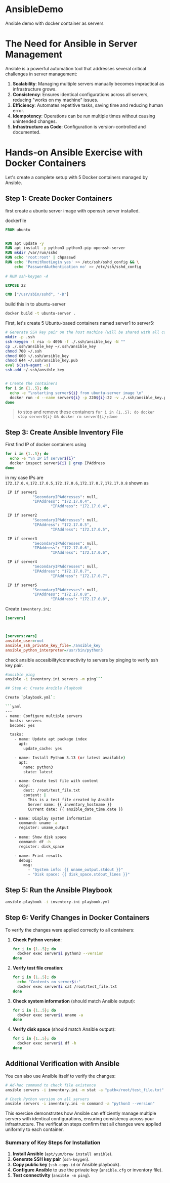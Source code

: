 # AnsibleDemo
Ansible demo with docker container as servers

# The Need for Ansible in Server Management

Ansible is a powerful automation tool that addresses several critical challenges in server management:

1. **Scalability**: Managing multiple servers manually becomes impractical as infrastructure grows.
2. **Consistency**: Ensures identical configurations across all servers, reducing "works on my machine" issues.
3. **Efficiency**: Automates repetitive tasks, saving time and reducing human error.
4. **Idempotency**: Operations can be run multiple times without causing unintended changes.
5. **Infrastructure as Code**: Configuration is version-controlled and documented.

# Hands-on Ansible Exercise with Docker Containers

Let's create a complete setup with 5 Docker containers managed by Ansible.




## Step 1: Create Docker Containers

first create a ubuntu server image with openssh server installed.

dockerfile
```dockerfile
FROM ubuntu


RUN apt update -y
RUN apt install -y python3 python3-pip openssh-server
RUN mkdir /var/run/sshd
RUN echo 'root:root' | chpasswd
RUN echo 'PermitRootLogin yes' >> /etc/ssh/sshd_config && \
    echo 'PasswordAuthentication no' >> /etc/ssh/sshd_config
    
# RUN ssh-keygen -A

EXPOSE 22

CMD ["/usr/sbin/sshd", "-D"]
```

build this in to ubuntu-server
```bash
docker build -t ubuntu-server .
```

First, let's create 5 Ubuntu-based containers named server1 to server5:

```bash
# Generate SSH key pair on the host machine (will be shared with all containers)
mkdir -p .ssh
ssh-keygen -t rsa -b 4096 -f ./.ssh/ansible_key -N ""
cp ./.ssh/ansible_key ~/.ssh/ansible_key
chmod 700 ~/.ssh
chmod 600 ~/.ssh/ansible_key
chmod 644 ~/.ssh/ansible_key.pub
eval $(ssh-agent -s)
ssh-add ~/.ssh/ansible_key


# Create the containers
for i in {1..5}; do
  echo -e "\nstarting server${i} from ubuntu-server image \n"
  docker run -d --name server${i} -p 220${i}:22 -v ./.ssh/ansible_key.pub:/root/.ssh/authorized_keys -v ./.ssh/ansible_key:/root/.ssh/id_rsa ubuntu-server sleep infinity
done
```

> to stop and remove these containers `for i in {1..5}; do docker stop server${i} && docker rm server${i};done`
## Step 3: Create Ansible Inventory File

First find IP of docker containers using

```bash
for i in {1..5}; do
  echo -e "\n IP if server${i}"
  docker inspect server${i} | grep IPAddress
done
```


in my case IPs are `172.17.0.4,172.17.0.5,172.17.0.6,172.17.0.7,172.17.0.8`
shown as

```bash
 IP if server1
            "SecondaryIPAddresses": null,
            "IPAddress": "172.17.0.4",
                    "IPAddress": "172.17.0.4",

 IP if server2
            "SecondaryIPAddresses": null,
            "IPAddress": "172.17.0.5",
                    "IPAddress": "172.17.0.5",

 IP if server3
            "SecondaryIPAddresses": null,
            "IPAddress": "172.17.0.6",
                    "IPAddress": "172.17.0.6",

 IP if server4
            "SecondaryIPAddresses": null,
            "IPAddress": "172.17.0.7",
                    "IPAddress": "172.17.0.7",

 IP if server5
            "SecondaryIPAddresses": null,
            "IPAddress": "172.17.0.8",
                    "IPAddress": "172.17.0.8",
```



Create `inventory.ini`:

```ini
[servers]



[servers:vars]
ansible_user=root
ansible_ssh_private_key_file=./ansible_key
ansible_python_interpreter=/usr/bin/python3
```

check ansible accesibility/connectivity to servers by pinging to verify ssh key pair.

```bash
#ansible ping
ansible -i inventory.ini servers -m ping```

## Step 4: Create Ansible Playbook

Create `playbook.yml`:

```yaml
---
- name: Configure multiple servers
  hosts: servers
  become: yes

  tasks:
    - name: Update apt package index
      apt:
        update_cache: yes

    - name: Install Python 3.13 (or latest available)
      apt:
        name: python3
        state: latest

    - name: Create test file with content
      copy:
        dest: /root/test_file.txt
        content: |
          This is a test file created by Ansible
          Server name: {{ inventory_hostname }}
          Current date: {{ ansible_date_time.date }}

    - name: Display system information
      command: uname -a
      register: uname_output
      
    - name: Show disk space
      command: df -h
      register: disk_space

    - name: Print results
      debug:
        msg: 
          - "System info: {{ uname_output.stdout }}"
          - "Disk space: {{ disk_space.stdout_lines }}"
```

## Step 5: Run the Ansible Playbook

```bash
ansible-playbook -i inventory.ini playbook.yml
```

## Step 6: Verify Changes in Docker Containers

To verify the changes were applied correctly to all containers:

1. **Check Python version**:
   ```bash
   for i in {1..5}; do
     docker exec server$i python3 --version
   done
   ```

2. **Verify test file creation**:
   ```bash
   for i in {1..5}; do
     echo "Contents on server$i:"
     docker exec server$i cat /root/test_file.txt
   done
   ```

3. **Check system information** (should match Ansible output):
   ```bash
   for i in {1..5}; do
     docker exec server$i uname -a
   done
   ```

4. **Verify disk space** (should match Ansible output):
   ```bash
   for i in {1..5}; do
     docker exec server$i df -h
   done
   ```

## Additional Verification with Ansible

You can also use Ansible itself to verify the changes:

```bash
# Ad-hoc command to check file existence
ansible servers -i inventory.ini -m stat -a "path=/root/test_file.txt"

# Check Python version on all servers
ansible servers -i inventory.ini -m command -a "python3 --version"
```

This exercise demonstrates how Ansible can efficiently manage multiple servers with identical configurations, ensuring consistency across your infrastructure. The verification steps confirm that all changes were applied uniformly to each container.




### **Summary of Key Steps for Installation**
1. **Install Ansible** (`apt/yum/brew install ansible`).
2. **Generate SSH key pair** (`ssh-keygen`).
3. **Copy public key** (`ssh-copy-id` or Ansible playbook).
4. **Configure Ansible** to use the private key (`ansible.cfg` or inventory file).
5. **Test connectivity** (`ansible -m ping`).




